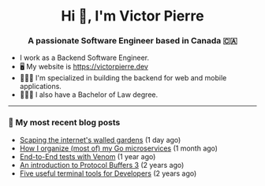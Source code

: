 <h1 align="center">Hi 👋, I'm Victor Pierre</h1>
<h3 align="center">A passionate Software Engineer based in Canada 🇨🇦</h3>

- I work as a Backend Software Engineer.
- 🖥 My website is https://victorpierre.dev
- 👨🏻‍💻 I'm specialized in building the backend for web and mobile applications.
- 👨🏻‍⚖️ I also have a Bachelor of Law degree.

---

### 📝 My most recent blog posts

- [Scaping the internet&#39;s walled gardens](https://victorpierre.dev/articles/scaping-internet-walled-gardens/) (1 day ago)
- [How I organize (most of) my Go microservices](https://victorpierre.dev/articles/my-go-project-organization/) (1 month ago)
- [End-to-End tests with Venom](https://victorpierre.dev/articles/e2e-tests-with-venom/) (1 year ago)
- [An introduction to Protocol Buffers 3](https://victorpierre.dev/articles/introduction-to-protobuf/) (2 years ago)
- [Five useful terminal tools for Developers](https://victorpierre.dev/articles/five-great-terminal-tools/) (2 years ago)
